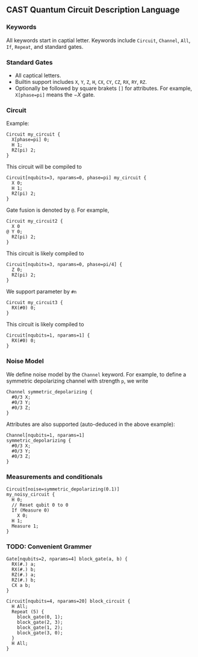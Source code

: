## CAST Quantum Circuit Description Language
### Keywords
All keywords start in captial letter. Keywords include `Circuit`, `Channel`, `All`, `If`, `Repeat`, and standard gates.

### Standard Gates
- All captical letters.
- Builtin support includes `X`, `Y`, `Z`, `H`, `CX`, `CY`, `CZ`, `RX`, `RY`, `RZ`.
- Optionally be followed by square brakets `[]` for attributes. For example, `X[phase=pi]` means the $-X$ gate.

### Circuit
Example:
```
Circuit my_circuit {
  X[phase=pi] 0;
  H 1;
  RZ(pi) 2;
}
```
This circuit will be compiled to
```
Circuit[nqubits=3, nparams=0, phase=pi] my_circuit {
  X 0;
  H 1;
  RZ(pi) 2;
}
```

Gate fusion is denoted by `@`. For example,
```
Circuit my_circuit2 {
  X 0
@ Y 0;
  RZ(pi) 2;
}
```
This circuit is likely compiled to
```
Circuit[nqubits=3, nparams=0, phase=pi/4] {
  Z 0;
  RZ(pi) 2;
}
```

We support parameter by `#n`
```
Circuit my_circuit3 {
  RX(#0) 0;
}
```
This circuit is likely compiled to
```
Circuit[nqubits=1, nparams=1] {
  RX(#0) 0;
}
```

### Noise Model
We define noise model by the `Channel` keyword. For example, to define a symmetric depolarizing channel with strength `p`, we write
```
Channel symmetric_depolarizing {
  #0/3 X;
  #0/3 Y;
  #0/3 Z;
}
```
Attributes are also supported (auto-deduced in the above example):
```
Channel[nqubits=1, nparams=1]
symmetric_depolarizing {
  #0/3 X;
  #0/3 Y;
  #0/3 Z;
}
```

### Measurements and conditionals
```
Circuit[noise=symmetric_depolarizing(0.1)]
my_noisy_circuit {
  H 0;
  // Reset qubit 0 to 0
  If (Measure 0)
    X 0;
  H 1;
  Measure 1;
}
```

### TODO: Convenient Grammer
```
Gate[nqubits=2, nparams=4] block_gate(a, b) {
  RX(#.) a;
  RX(#.) b;
  RZ(#.) a;
  RZ(#.) b;
  CX a b;
}

Circuit[nqubits=4, nparams=20] block_circuit {
  H All;
  Repeat (5) {
    block_gate(0, 1);
    block_gate(2, 3);
    block_gate(1, 2);
    block_gate(3, 0);
  }
  H All;
}
```
